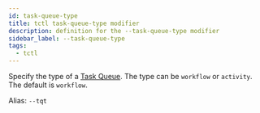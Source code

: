 ```yaml
---
id: task-queue-type
title: tctl task-queue-type modifier
description: definition for the --task-queue-type modifier
sidebar_label: --task-queue-type
tags:
  - tctl
---
```


Specify the type of a [Task Queue](/concepts/what-is-a-task-queue).
The type can be `workflow` or `activity`.
The default is `workflow`.

Alias: `--tqt`
